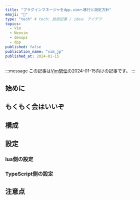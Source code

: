 ```yaml
---
title: "プラグインマネージャをdpp.vimへ移行と設定方針"
emoji: "🚀"
type: "tech" # tech: 技術記事 / idea: アイデア
topics: 
  - Vim
  - Neovim
  - denops
  - dpp
published: false
publication_name: "vim_jp"
published_at: 2024-01-15
---
```


<!-- textlint-disable -->
:::message
この記事は[Vim駅伝](https://vim-jp.org/ekiden/)の2024-01-15向けの記事です。
:::
<!-- textlint-enable -->

## 始めに

## もくもく会はいいぞ

## 構成

## 設定

### lua側の設定

### TypeScript側の設定

## 注意点
